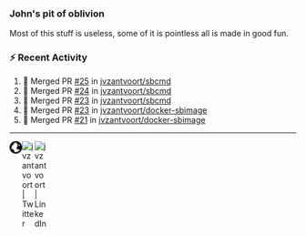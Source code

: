 ### John's pit of oblivion

Most of this stuff is useless, some of it is pointless all is made in good fun.

### :zap: Recent Activity

<!--START_SECTION:activity-->
1. 🎉 Merged PR [#25](https://github.com/jvzantvoort/sbcmd/pull/25) in [jvzantvoort/sbcmd](https://github.com/jvzantvoort/sbcmd)
2. 🎉 Merged PR [#24](https://github.com/jvzantvoort/sbcmd/pull/24) in [jvzantvoort/sbcmd](https://github.com/jvzantvoort/sbcmd)
3. 🎉 Merged PR [#23](https://github.com/jvzantvoort/sbcmd/pull/23) in [jvzantvoort/sbcmd](https://github.com/jvzantvoort/sbcmd)
4. 🎉 Merged PR [#23](https://github.com/jvzantvoort/docker-sbimage/pull/23) in [jvzantvoort/docker-sbimage](https://github.com/jvzantvoort/docker-sbimage)
5. 🎉 Merged PR [#21](https://github.com/jvzantvoort/docker-sbimage/pull/21) in [jvzantvoort/docker-sbimage](https://github.com/jvzantvoort/docker-sbimage)
<!--END_SECTION:activity-->

---

[<img align="left" alt="jvzantvoort.com" width="22px" src="https://raw.githubusercontent.com/iconic/open-iconic/master/svg/globe.svg" />][website]
[<img align="left" alt="jvzantvoort | Twitter" width="22px" src="https://cdn.jsdelivr.net/npm/simple-icons@v3/icons/twitter.svg" />][twitter]
[<img align="left" alt="jvzantvoort | LinkedIn" width="22px" src="https://cdn.jsdelivr.net/npm/simple-icons@v3/icons/linkedin.svg" />][linkedin]


[website]: https://vanzantvoort.org/
[twitter]: https://twitter.com/jvanzantvoort
[linkedin]: https://www.linkedin.com/in/johnvanzantvoort/
